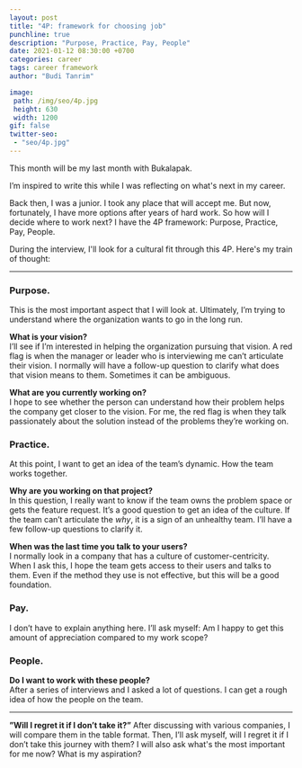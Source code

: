 ```yaml
---
layout: post
title: "4P: framework for choosing job"
punchline: true
description: "Purpose, Practice, Pay, People"
date: 2021-01-12 08:30:00 +0700
categories: career
tags: career framework
author: "Budi Tanrim"

image:
 path: /img/seo/4p.jpg
 height: 630
 width: 1200
gif: false
twitter-seo: 
 - "seo/4p.jpg"
---
```


This month will be my last month with Bukalapak.

I’m inspired to write this while I was reflecting on what's next in my career. 

Back then, I was a junior. I took any place that will accept me. But now, fortunately, I have more options after years of hard work. So how will I decide where to work next? I have the 4P framework: Purpose, Practice, Pay, People.

During the interview, I'll look for a cultural fit through this 4P. Here's my train of thought:

---

### Purpose.
This is the most important aspect that I will look at. Ultimately, I’m trying to understand where the organization wants to go in the long run.

**What is your vision?**<br/>
 I’ll see if I’m interested in helping the organization pursuing that vision. A red flag is when the manager or leader who is interviewing me can’t articulate their vision. I normally will have a follow-up question to clarify what does that vision means to them. Sometimes it can be ambiguous.

**What are you currently working on?**<br/>
I hope to see whether the person can understand how their problem helps the company get closer to the vision. For me, the red flag is when they talk passionately about the solution instead of the problems they’re working on.

### Practice.
At this point, I want to get an idea of the team’s dynamic. How the team works together.

**Why are you working on that project?**<br/>
In this question, I really want to know if the team owns the problem space or gets the feature request. It’s a good question to get an idea of the culture. If the team can’t articulate the *why*, it is a sign of an unhealthy team. I’ll have a few follow-up questions to clarify it.

**When was the last time you talk to your users?**<br/>
I normally look in a company that has a culture of customer-centricity. When I ask this, I hope the team gets access to their users and talks to them. Even if the method they use is not effective, but this will be a good foundation.

### Pay.
I don’t have to explain anything here. I’ll ask myself: Am I happy to get this amount of appreciation compared to my work scope?

### People.
**Do I want to work with these people?**<br/>
After a series of interviews and I asked a lot of questions. I can get a rough idea of how the people on the team.

---


**”Will I regret it if I don’t take it?”**
After discussing with various companies, I will compare them in the table format. Then, I’ll ask myself, will I regret it if I don’t take this journey with them? I will also ask what's the most important for me now? What is my aspiration?





